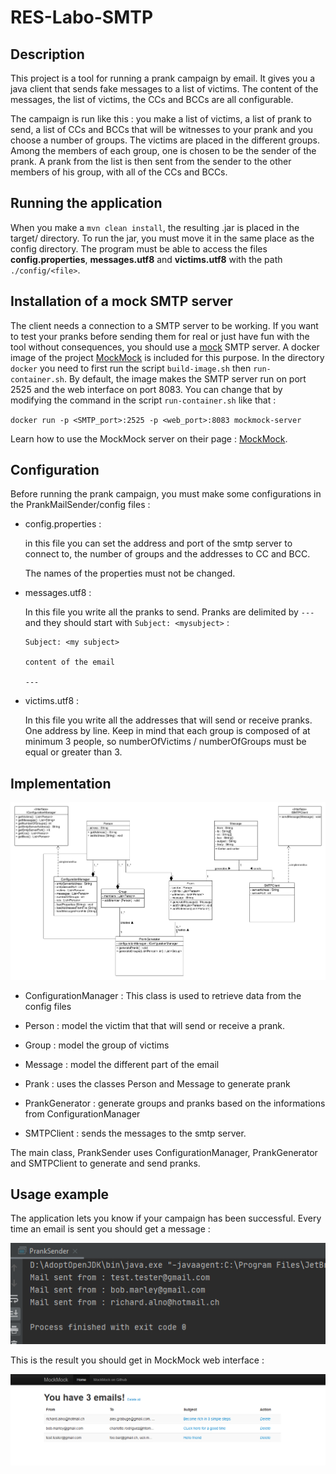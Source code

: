 # RES-Labo-SMTP

## Description

This project is a tool for running a prank campaign by email. It gives you a java client that sends fake messages to a list of victims. The content of the messages, the list of victims, the CCs and BCCs are all configurable.

The campaign is run like this : you make a list of victims, a list of prank to send, a list of CCs and BCCs that will be witnesses to your prank and you choose a number of groups. The victims are placed in the different groups. Among the members of each group, one is chosen to be the sender of the prank. A prank from the list is then sent  from the sender to the other members of his group, with all of the CCs and BCCs.

## Running the application

When you make a `mvn clean install`, the resulting .jar is placed in the target/ directory. To run the jar, you must move it in the same place as the config directory. The program must be able to access the files **config.properties**, **messages.utf8** and **victims.utf8** with the path `./config/<file>`.

## Installation of a mock SMTP server

The client needs a connection to a SMTP server to be working. If you want to test your pranks before sending them for real  or just have fun with the tool without consequences, you should use a [mock](https://en.wikipedia.org/wiki/Mock_object) SMTP server. A docker image of the project [MockMock](https://github.com/tweakers/MockMock) is included for this purpose. In the directory `docker` you need to first run the script `build-image.sh` then `run-container.sh`. By default, the image makes the SMTP server run on port 2525 and the web interface on port 8083. You can change that by modifying the command in the script `run-container.sh` like that :

`docker run -p <SMTP_port>:2525 -p <web_port>:8083 mockmock-server`

Learn how to use the MockMock server on their page : [MockMock](https://github.com/tweakers/MockMock).

## Configuration

Before running the prank campaign, you must make some configurations in the PrankMailSender/config files :

* config.properties :

  in this file you can set the address and port of the smtp server to connect to, the number of groups and the addresses to CC and BCC.

  The names of the properties must not be changed.

* messages.utf8 :

  In this file you write all the pranks to send. Pranks are delimited by `---` and they should  start with `Subject: <mysubject>`  :

  ```
  Subject: <my subject>
  
  content of the email
  
  ---
  ```

* victims.utf8 :

  In this file you write all the addresses that will send or receive pranks. One address by line. Keep in mind that each group is composed of at minimum 3 people, so numberOfVictims / numberOfGroups must be equal or greater than 3.

## Implementation

![classDiagram](figures/PrankMailSenderDiagram.png)

* ConfigurationManager : This class is used to retrieve data from the config files

* Person : model the victim that that will send or receive a prank.

* Group : model the group of victims

* Message : model the different part of the email

* Prank : uses the classes Person and Message to generate prank

* PrankGenerator : generate groups and pranks based on the informations from ConfigurationManager

* SMTPClient : sends the messages to the smtp server.

The main class, PrankSender uses ConfigurationManager, PrankGenerator and SMTPClient to generate and send pranks.

## Usage example

The application lets you know if your campaign has been successful. Every time an email is sent you should get a message :

 ![](figures/result.PNG)

 This is the result you should get in MockMock web interface :

![](figures/mockmockresult.PNG)

